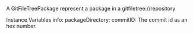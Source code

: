 A GitFileTreePackage represent a package in a gitfiletree://repository

Instance Variables
	info:		<MCVersion>
	packageDirectory:		<FileReference>
	commitID:	<ByteArray>		The commit id as an hex number.